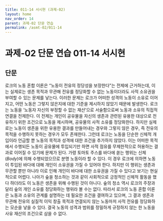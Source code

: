 ```yaml
---
title: 011-14 서시현 (과제-02)
layout: home
nav_order: 14
parent: 과제-02 단문 연습
permalink: /asmt-02/011-14
---
```


# 과제-02 단문 연습 011-14 서시현 

## 단문

로크의 노동 혼합 이론은 “노동이 전유의 정당성을 보장한다"는 전제에 근거하는데, 이는 실제로는 생존 목적과 무관해 전유를 정당화할 수 없는 노동이더라도 사적 소유권을 부여할 수 있는 문제를 낳는다. 이러한 문제는 로크가 어떠한 성격의 노동이 소유로 이어지고, 어떤 노동은 그렇지 않은지에 대한 기준을 제시하지 않았기 때문에 발생한다. 로크는 노동을 ‘노동자 자신의 부정할 수 없는 재산’으로 서술함으로써 노동과 소유의 직접적 연결을 전제한다. 이 전제는 개인이 공유물을 자신의 생존과 관련된 유용한 대상으로 전유하기 위한 조건으로 노동을 제시하며, 공유물의 사적 소유를 정당화한다. 하지만 실제로는 노동이 생존을 위한 유용한 결과를 만들어내는 경우와 그렇지 않은 경우, 즉 전유의 목적을 수행하지 못하는 경우가 모두 존재한다. 그런데 로크는 노동을 단순한 신체적 개입이라 언급할 뿐 노동의 목적과 성격에 대한 조건을 추가하지 않았다. 이는 어떠한 목적에서 수행되든 노동이 공유물에 투입되기만 하면 사적 점유를 무제한적으로 허용하는 결과로 이어질 수 있기에 문제가 된다. 가령 토마토 주스를 바다에 쏟는 행위는 신체(*Body*)에 의해 수행되었으므로 분명 노동이라 할 수 있다. 이 경우 로크에 의하면 노동이 투입된 바다에 대해 개인이 소유권을 가질 수 있어야 한다. 하지만 이 행위는 생존과 무관할 뿐만 아니라 이로 인해 개인이 바다에 대한 소유권을 가질 수 있다고 보기는 현실적으로 어렵다. 나아가 숲을 청소하는 것과 같이 사회적으로 긍정적인 신체적 활동을 했다 하더라도 이 노동은 생존을 위해 수행된 것이 아니다. 숲의 청소 역시 로크의 주장과 달리 숲의 개인 소유를 정당화하는 행위라 볼 수는 없다. 따라서 로크의 노동 혼합 이론은 노동과 소유의 관계를 설명하는 데 필요한 조건을 결여하고 있으며, 그 결과 생존과 무관해 전유의 실질적 이익 창출 목적과 연결되지 않는 노동마저 사적 전유를 정당화하는 모순을 낳을 수 있다. 결국 노동의 성격과 범위를 정밀하게 규정하지 않는 한 노동을 사유 재산의 조건으로 삼을 수 없다.